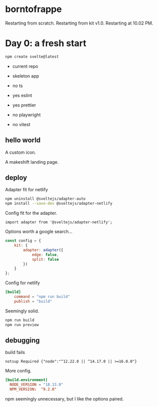 # borntofrappe

Restarting from scratch. Restarting from kit v1.0. Restarting at 10.02 PM.

# Day 0: a fresh start

```bash
npm create svelte@latest
```

- current repo

- skeleton app

- no ts

- yes eslint

- yes prettier

- no playwright

- no vitest

## hello world

A custom icon.

A makeshift landing page.

## deploy <!-- fingers crossed -->

Adapter fit for netlify

```bash
npm uninstall @sveltejs/adapter-auto
npm install --save-dev @sveltejs/adapter-netlify
```

Config fit for the adapter.

```
import adapter from '@sveltejs/adapter-netlify';
```

Options worth a google search...

```js
const config = {
	kit: {
		adapter: adapter({
			edge: false,
			split: false
		})
	}
};
```

Config for netlify

```toml
[build]
    command = "npm run build"
    publish = "build"
```

Seemingly solid.

```bash
npm run build
npm run preview
```

## debugging

build fails

```text
notsup Required {"node":"^12.22.0 || ^14.17.0 || >=16.0.0"}
```

More config.

```toml
[build.environment]
  NODE_VERSION = "18.13.0"
  NPM_VERSION:  "9.2.0"
```

npm seemingly unnecessary, but I like the options paired.
